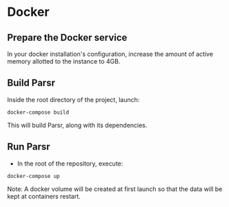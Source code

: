 # Docker

## Prepare the Docker service

In your docker installation's configuration, increase the amount of active memory allotted to the instance to 4GB.

## Build Parsr

Inside the root directory of the project, launch:

`docker-compose build`

This will build Parsr, along with its dependencies.

## Run Parsr

- In the root of the repository, execute:

`docker-compose up`

Note: A docker volume will be created at first launch so that the data will be kept at containers restart.
